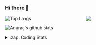 ### Hi there 👋

<!--
**tao8687/tao8687** is a ✨ _special_ ✨ repository because its `README.md` (this file) appears on your GitHub profile.

Here are some ideas to get you started:

- 🔭 I’m currently working on ...
- 🌱 I’m currently learning ...
- 👯 I’m looking to collaborate on ...
- 🤔 I’m looking for help with ...
- 💬 Ask me about ...
- 📫 How to reach me: ...
- 😄 Pronouns: ...
- ⚡ Fun fact: ...
-->

<img align='right' src="https://media.giphy.com/media/M9gbBd9nbDrOTu1Mqx/giphy.gif" width="240">

  
![Top Langs](https://github-readme-stats.vercel.app/api/top-langs/?username=tao8687&layout=compact&title_color=23238E&text_color=A67D3D)

![Anurag's github stats](https://github-readme-stats.vercel.app/api?username=tao8687&show_icons=true&&text_color=A67D3D&title_color=23238E&show_icons=false&count_private=true&hide=stars)

<details>
  <summary>:zap: Coding Stats</summary>
  <br>
    
<!--START_SECTION:waka-->
![Code Time](http://img.shields.io/badge/Code%20Time-1%2C607%20hrs%2027%20mins-blue)

![Profile Views](http://img.shields.io/badge/Profile%20Views-1-blue)

**🐱 My GitHub Data** 

> 📦 1.5 MB Used in GitHub's Storage 
 > 
> 🏆 201 Contributions in the Year 2024
 > 
> 🚫 Not Opted to Hire
 > 
> 📜 54 Public Repositories 
 > 
> 🔑 25 Private Repositories 
 > 
**I'm an Early 🐤** 

```text
🌞 Morning                1430 commits        ██████████████████████░░░   87.30 % 
🌆 Daytime                87 commits          █░░░░░░░░░░░░░░░░░░░░░░░░   05.31 % 
🌃 Evening                117 commits         ██░░░░░░░░░░░░░░░░░░░░░░░   07.14 % 
🌙 Night                  4 commits           ░░░░░░░░░░░░░░░░░░░░░░░░░   00.24 % 
```
📅 **I'm Most Productive on Wednesday** 

```text
Monday                   236 commits         ████░░░░░░░░░░░░░░░░░░░░░   14.41 % 
Tuesday                  223 commits         ███░░░░░░░░░░░░░░░░░░░░░░   13.61 % 
Wednesday                290 commits         ████░░░░░░░░░░░░░░░░░░░░░   17.70 % 
Thursday                 214 commits         ███░░░░░░░░░░░░░░░░░░░░░░   13.06 % 
Friday                   232 commits         ████░░░░░░░░░░░░░░░░░░░░░   14.16 % 
Saturday                 226 commits         ███░░░░░░░░░░░░░░░░░░░░░░   13.80 % 
Sunday                   217 commits         ███░░░░░░░░░░░░░░░░░░░░░░   13.25 % 
```


📊 **This Week I Spent My Time On** 

```text
🕑︎ Time Zone: Asia/Shanghai

💬 Programming Languages: 
C++                      8 hrs 56 mins       █████████████░░░░░░░░░░░░   52.67 % 
Other                    2 hrs 51 mins       ████░░░░░░░░░░░░░░░░░░░░░   16.80 % 
YAML                     1 hr 19 mins        ██░░░░░░░░░░░░░░░░░░░░░░░   07.77 % 
C                        1 hr 3 mins         ██░░░░░░░░░░░░░░░░░░░░░░░   06.23 % 
Text                     1 hr                █░░░░░░░░░░░░░░░░░░░░░░░░   05.98 % 

🔥 Editors: 
VS Code                  16 hrs 57 mins      █████████████████████████   100.00 % 

🐱‍💻 Projects: 
xju-robot                14 hrs 33 mins      █████████████████████░░░░   85.81 % 
tami_ws                  59 mins             █░░░░░░░░░░░░░░░░░░░░░░░░   05.80 % 
rosbridge_suite          31 mins             █░░░░░░░░░░░░░░░░░░░░░░░░   03.06 % 
wheeltec_robot           23 mins             █░░░░░░░░░░░░░░░░░░░░░░░░   02.30 % 
robot_base_src           21 mins             █░░░░░░░░░░░░░░░░░░░░░░░░   02.09 % 

💻 Operating System: 
Linux                    16 hrs 57 mins      █████████████████████████   100.00 % 
```

**I Mostly Code in C++** 

```text
C++                      10 repos            ███████░░░░░░░░░░░░░░░░░░   29.41 % 
Python                   10 repos            ███████░░░░░░░░░░░░░░░░░░   29.41 % 
JavaScript               2 repos             █░░░░░░░░░░░░░░░░░░░░░░░░   05.88 % 
Batchfile                1 repo              █░░░░░░░░░░░░░░░░░░░░░░░░   02.94 % 
HTML                     1 repo              █░░░░░░░░░░░░░░░░░░░░░░░░   02.94 % 
```



**Timeline**

![Lines of Code chart](https://raw.githubusercontent.com/tao8687/tao8687/master/assets/bar_graph.png)


 Last Updated on 10/07/2024 01:21:03 UTC
<!--END_SECTION:waka-->
</details>
